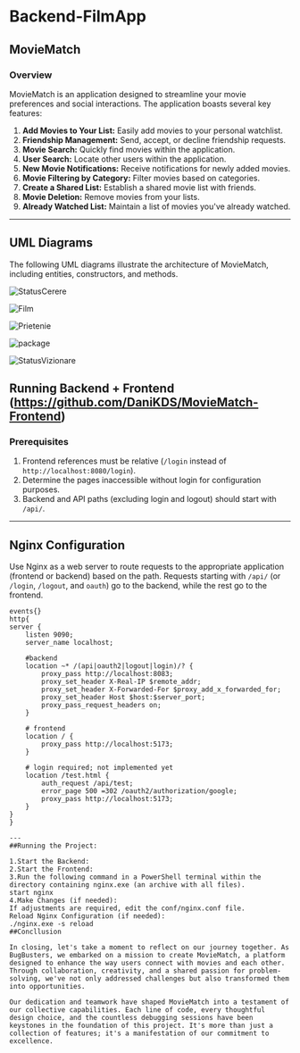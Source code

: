 # Backend-FilmApp

## MovieMatch

### Overview

MovieMatch is an application designed to streamline your movie preferences and social interactions. The application boasts several key features:

1. **Add Movies to Your List:** Easily add movies to your personal watchlist.
2. **Friendship Management:** Send, accept, or decline friendship requests.
3. **Movie Search:** Quickly find movies within the application.
4. **User Search:** Locate other users within the application.
5. **New Movie Notifications:** Receive notifications for newly added movies.
6. **Movie Filtering by Category:** Filter movies based on categories.
7. **Create a Shared List:** Establish a shared movie list with friends.
8. **Movie Deletion:** Remove movies from your lists.
9. **Already Watched List:** Maintain a list of movies you've already watched.
---

## UML Diagrams

The following UML diagrams illustrate the architecture of MovieMatch, including entities, constructors, and methods.

![StatusCerere](https://github.com/DaniKDS/MovieMatch-Backend/assets/91533585/30824deb-9dd7-4e77-9259-206f5edb6c8e)

![Film](https://github.com/DaniKDS/MovieMatch-Backend/assets/91533585/1b52f804-2e8c-42c7-b034-dc5d2b16d8ce)

![Prietenie](https://github.com/DaniKDS/MovieMatch-Backend/assets/91533585/aa109c7a-53f4-4277-9239-fbe3a37c7248)

![package](https://github.com/DaniKDS/MovieMatch-Backend/assets/91533585/7dbe2c89-d84f-4ec4-9daa-d93c9694e5a6)

![StatusVizionare](https://github.com/DaniKDS/MovieMatch-Backend/assets/91533585/3d94cb64-83c3-4942-af48-16f9643bdf3b)


## Running Backend + Frontend (https://github.com/DaniKDS/MovieMatch-Frontend)

### Prerequisites

1. Frontend references must be relative (`/login` instead of `http://localhost:8080/login`).
2. Determine the pages inaccessible without login for configuration purposes.
3. Backend and API paths (excluding login and logout) should start with `/api/`.
--- 

## Nginx Configuration

Use Nginx as a web server to route requests to the appropriate application (frontend or backend) based on the path. Requests starting with `/api/` (or `/login`, `/logout`, and `oauth`) go to the backend, while the rest go to the frontend.

```nginx
events{}
http{
server {
    listen 9090;
    server_name localhost;
    
    #backend
    location ~* /(api|oauth2|logout|login)/? {
        proxy_pass http://localhost:8083;
        proxy_set_header X-Real-IP $remote_addr;
        proxy_set_header X-Forwarded-For $proxy_add_x_forwarded_for;
        proxy_set_header Host $host:$server_port;
        proxy_pass_request_headers on;
    }
    
    # frontend
    location / {
        proxy_pass http://localhost:5173;
    }
    
    # login required; not implemented yet
    location /test.html {
        auth_request /api/test;
        error_page 500 =302 /oauth2/authorization/google; 
        proxy_pass http://localhost:5173;
    }
}
}

---
##Running the Project:

1.Start the Backend:
2.Start the Frontend:
3.Run the following command in a PowerShell terminal within the directory containing nginx.exe (an archive with all files).
start nginx
4.Make Changes (if needed):
If adjustments are required, edit the conf/nginx.conf file.
Reload Nginx Configuration (if needed):
./nginx.exe -s reload
##Concllusion

In closing, let's take a moment to reflect on our journey together. As BugBusters, we embarked on a mission to create MovieMatch, a platform designed to enhance the way users connect with movies and each other. Through collaboration, creativity, and a shared passion for problem-solving, we've not only addressed challenges but also transformed them into opportunities.

Our dedication and teamwork have shaped MovieMatch into a testament of our collective capabilities. Each line of code, every thoughtful design choice, and the countless debugging sessions have been keystones in the foundation of this project. It's more than just a collection of features; it's a manifestation of our commitment to excellence.
